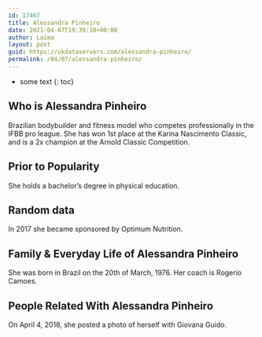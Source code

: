 ```yaml
---
id: 17467
title: Alessandra Pinheiro
date: 2021-04-07T19:39:10+00:00
author: Laima
layout: post
guid: https://ukdataservers.com/alessandra-pinheiro/
permalink: /04/07/alessandra-pinheiro/
---
```


* some text
{: toc}


## Who is Alessandra Pinheiro
                  
                  
                  
Brazilian bodybuilder and fitness model who competes professionally in the IFBB pro league. She has won 1st place at the Karina Nascimento Classic, and is a 2x champion at the Arnold Classic Competition. 
                  
              
            
              
            
                
                
                
## Prior to Popularity
                  
                  
                  
She holds a bachelor&#8217;s degree in physical education. 
                  
              
            
              
            
                
                
                
## Random data
                  
                  
                  
In 2017 she became sponsored by Optimum Nutrition. 
                  
              
            
              
            
                
                
                
## Family & Everyday Life of Alessandra Pinheiro
                  
                  
                  
She was born in Brazil on the 20th of March, 1976. Her coach is Rogerio Camoes. 
                  
              
            
              
            
                
                
                
## People Related With Alessandra Pinheiro
                  
                  
                  
On April 4, 2018, she posted a photo of herself with Giovana Guido. 
                  
              
            
              
            
                
              
            
              
              
            
            
              
            
          
          
          